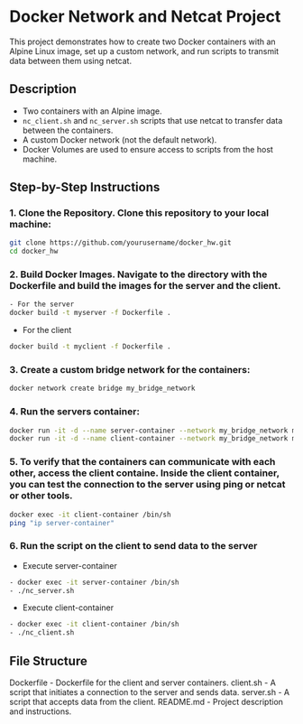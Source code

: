 # Docker Network and Netcat Project

This project demonstrates how to create two Docker containers with an Alpine Linux image, set up a custom network, and run scripts to transmit data between them using netcat.

## Description

- Two containers with an Alpine image.
- `nc_client.sh` and `nc_server.sh` scripts that use netcat to transfer data between the containers.
- A custom Docker network (not the default network).
- Docker Volumes are used to ensure access to scripts from the host machine.

## Step-by-Step Instructions

### 1. Clone the Repository. Clone this repository to your local machine:
```sh
git clone https://github.com/yourusername/docker_hw.git
cd docker_hw
```
### 2. Build Docker Images. Navigate to the directory with the Dockerfile and build the images for the server and the client.
```sh
- For the server
docker build -t myserver -f Dockerfile .
```
- For the client
```sh
docker build -t myclient -f Dockerfile .
```
### 3. Create a custom bridge network for the containers:
```sh
docker network create bridge my_bridge_network
```
### 4. Run the servers container:
```sh
docker run -it -d --name server-container --network my_bridge_network myserver
docker run -it -d --name client-container --network my_bridge_network myserver
```
### 5. To verify that the containers can communicate with each other, access the client containe. Inside the client container, you can test the connection to the server using ping or netcat or other tools.
```sh
docker exec -it client-container /bin/sh
ping "ip server-container"
```
### 6. Run the script on the client to send data to the server
- Execute server-container
```sh
- docker exec -it server-container /bin/sh
- ./nc_server.sh
```
- Execute client-container
```sh
- docker exec -it client-container /bin/sh
- ./nc_client.sh
```
## File Structure
Dockerfile - Dockerfile for the client and server containers.
client.sh - A script that initiates a connection to the server and sends data.
server.sh - A script that accepts data from the client.
README.md - Project description and instructions.